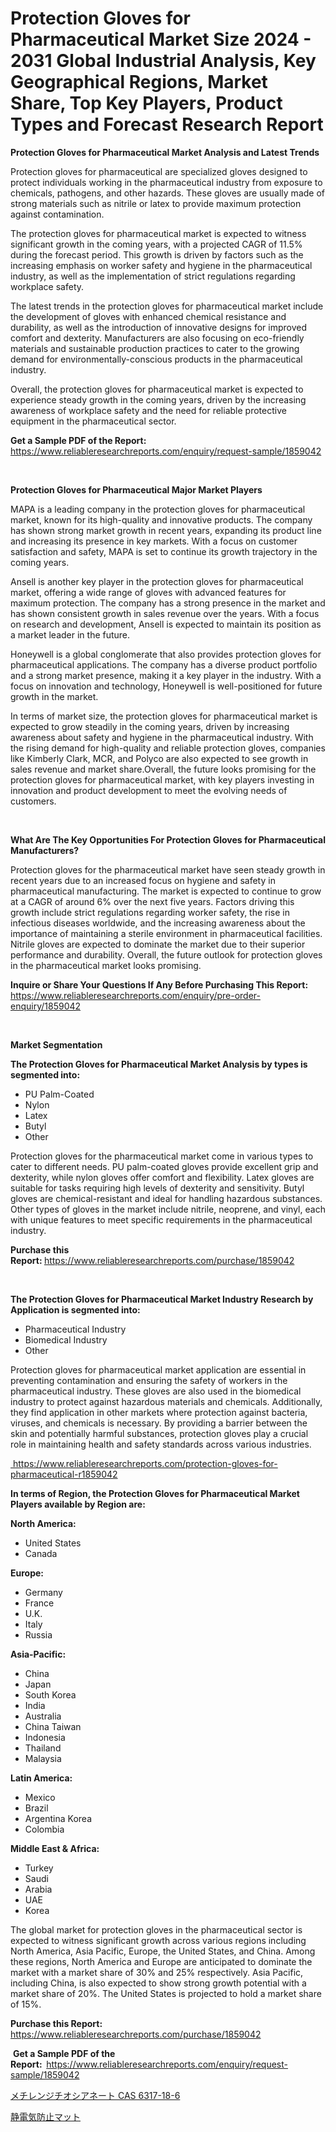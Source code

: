 <p><h1>Protection Gloves for Pharmaceutical Market Size 2024 - 2031 Global Industrial Analysis, Key Geographical Regions, Market Share, Top Key Players, Product Types and Forecast Research Report</h1></p><p><strong>Protection Gloves for Pharmaceutical Market Analysis and Latest Trends</strong></p>
<p><p>Protection gloves for pharmaceutical are specialized gloves designed to protect individuals working in the pharmaceutical industry from exposure to chemicals, pathogens, and other hazards. These gloves are usually made of strong materials such as nitrile or latex to provide maximum protection against contamination.</p><p>The protection gloves for pharmaceutical market is expected to witness significant growth in the coming years, with a projected CAGR of 11.5% during the forecast period. This growth is driven by factors such as the increasing emphasis on worker safety and hygiene in the pharmaceutical industry, as well as the implementation of strict regulations regarding workplace safety.</p><p>The latest trends in the protection gloves for pharmaceutical market include the development of gloves with enhanced chemical resistance and durability, as well as the introduction of innovative designs for improved comfort and dexterity. Manufacturers are also focusing on eco-friendly materials and sustainable production practices to cater to the growing demand for environmentally-conscious products in the pharmaceutical industry.</p><p>Overall, the protection gloves for pharmaceutical market is expected to experience steady growth in the coming years, driven by the increasing awareness of workplace safety and the need for reliable protective equipment in the pharmaceutical sector.</p></p>
<p><strong>Get a Sample PDF of the Report:&nbsp;</strong> <a href="https://www.reliableresearchreports.com/enquiry/request-sample/1859042">https://www.reliableresearchreports.com/enquiry/request-sample/1859042</a></p>
<p>&nbsp;</p>
<p><strong>Protection Gloves for Pharmaceutical Major Market Players</strong></p>
<p><p>MAPA is a leading company in the protection gloves for pharmaceutical market, known for its high-quality and innovative products. The company has shown strong market growth in recent years, expanding its product line and increasing its presence in key markets. With a focus on customer satisfaction and safety, MAPA is set to continue its growth trajectory in the coming years.</p><p>Ansell is another key player in the protection gloves for pharmaceutical market, offering a wide range of gloves with advanced features for maximum protection. The company has a strong presence in the market and has shown consistent growth in sales revenue over the years. With a focus on research and development, Ansell is expected to maintain its position as a market leader in the future.</p><p>Honeywell is a global conglomerate that also provides protection gloves for pharmaceutical applications. The company has a diverse product portfolio and a strong market presence, making it a key player in the industry. With a focus on innovation and technology, Honeywell is well-positioned for future growth in the market.</p><p>In terms of market size, the protection gloves for pharmaceutical market is expected to grow steadily in the coming years, driven by increasing awareness about safety and hygiene in the pharmaceutical industry. With the rising demand for high-quality and reliable protection gloves, companies like Kimberly Clark, MCR, and Polyco are also expected to see growth in sales revenue and market share.Overall, the future looks promising for the protection gloves for pharmaceutical market, with key players investing in innovation and product development to meet the evolving needs of customers.</p></p>
<p>&nbsp;</p>
<p><strong>What Are The Key Opportunities For Protection Gloves for Pharmaceutical Manufacturers?</strong></p>
<p><p>Protection gloves for the pharmaceutical market have seen steady growth in recent years due to an increased focus on hygiene and safety in pharmaceutical manufacturing. The market is expected to continue to grow at a CAGR of around 6% over the next five years. Factors driving this growth include strict regulations regarding worker safety, the rise in infectious diseases worldwide, and the increasing awareness about the importance of maintaining a sterile environment in pharmaceutical facilities. Nitrile gloves are expected to dominate the market due to their superior performance and durability. Overall, the future outlook for protection gloves in the pharmaceutical market looks promising.</p></p>
<p><strong>Inquire or Share Your Questions If Any Before Purchasing This Report:</strong> <a href="https://www.reliableresearchreports.com/enquiry/pre-order-enquiry/1859042">https://www.reliableresearchreports.com/enquiry/pre-order-enquiry/1859042</a></p>
<p>&nbsp;</p>
<p><strong>Market Segmentation</strong></p>
<p><strong>The Protection Gloves for Pharmaceutical Market Analysis by types is segmented into:</strong></p>
<p><ul><li>PU Palm-Coated</li><li>Nylon</li><li>Latex</li><li>Butyl</li><li>Other</li></ul></p>
<p><p>Protection gloves for the pharmaceutical market come in various types to cater to different needs. PU palm-coated gloves provide excellent grip and dexterity, while nylon gloves offer comfort and flexibility. Latex gloves are suitable for tasks requiring high levels of dexterity and sensitivity. Butyl gloves are chemical-resistant and ideal for handling hazardous substances. Other types of gloves in the market include nitrile, neoprene, and vinyl, each with unique features to meet specific requirements in the pharmaceutical industry.</p></p>
<p><strong>Purchase this Report:&nbsp;</strong><a href="https://www.reliableresearchreports.com/purchase/1859042">https://www.reliableresearchreports.com/purchase/1859042</a></p>
<p>&nbsp;</p>
<p><strong>The Protection Gloves for Pharmaceutical Market Industry Research by Application is segmented into:</strong></p>
<p><ul><li>Pharmaceutical Industry</li><li>Biomedical Industry</li><li>Other</li></ul></p>
<p><p>Protection gloves for pharmaceutical market application are essential in preventing contamination and ensuring the safety of workers in the pharmaceutical industry. These gloves are also used in the biomedical industry to protect against hazardous materials and chemicals. Additionally, they find application in other markets where protection against bacteria, viruses, and chemicals is necessary. By providing a barrier between the skin and potentially harmful substances, protection gloves play a crucial role in maintaining health and safety standards across various industries.</p></p>
<p><a href="https://www.reliableresearchreports.com/protection-gloves-for-pharmaceutical-r1859042">&nbsp;https://www.reliableresearchreports.com/protection-gloves-for-pharmaceutical-r1859042</a></p>
<p><strong>In terms of Region, the Protection Gloves for Pharmaceutical Market Players available by Region are:</strong></p>
<p>
    <p> <strong> North America: </strong>
        <ul>
            <li>United States</li>
            <li>Canada</li>
        </ul>
        </p> 
    <p> <strong> Europe: </strong>
        <ul>
            <li>Germany</li>
            <li>France</li>
            <li>U.K.</li>
            <li>Italy</li>
            <li>Russia</li>
        </ul>
        </p> 
    <p> <strong> Asia-Pacific: </strong>
        <ul>
            <li>China</li>
            <li>Japan</li>
            <li>South Korea</li>
            <li>India</li>
            <li>Australia</li>
            <li>China Taiwan</li>
            <li>Indonesia</li>
            <li>Thailand</li>
            <li>Malaysia</li>
        </ul>
        </p> 
    <p> <strong> Latin America: </strong>
        <ul>
            <li>Mexico</li>
            <li>Brazil</li>
            <li>Argentina Korea</li>
            <li>Colombia</li>
        </ul>
        </p> 
    <p> <strong> Middle East & Africa: </strong>
        <ul>
            <li>Turkey</li>
            <li>Saudi</li>
            <li>Arabia</li>
            <li>UAE</li>
            <li>Korea</li>
        </ul>
    </p>
    </p>
<p><p>The global market for protection gloves in the pharmaceutical sector is expected to witness significant growth across various regions including North America, Asia Pacific, Europe, the United States, and China. Among these regions, North America and Europe are anticipated to dominate the market with a market share of 30% and 25% respectively. Asia Pacific, including China, is also expected to show strong growth potential with a market share of 20%. The United States is projected to hold a market share of 15%.</p></p>
<p><strong>Purchase this Report: </strong><a href="https://www.reliableresearchreports.com/purchase/1859042">https://www.reliableresearchreports.com/purchase/1859042</a></p>
<p>&nbsp;<strong>Get a Sample PDF of the Report:&nbsp;&nbsp;</strong><a href="https://www.reliableresearchreports.com/enquiry/request-sample/1859042">https://www.reliableresearchreports.com/enquiry/request-sample/1859042</a></p>
<p><strong></strong></p>
<p><p><a href="https://medium.com/@estasprer20231/%E3%83%A1%E3%83%81%E3%83%AC%E3%83%B3%E3%82%B8%E3%82%AA%E3%82%B7%E3%82%A2%E3%83%8A%E3%83%BC%E3%83%88cas-6317-18-6%E5%B8%82%E5%A0%B4%E5%8B%95%E5%90%91%E3%81%A8%E5%88%86%E6%9E%90-%E5%B0%86%E6%9D%A5%E3%81%AE%E6%88%90%E9%95%B7%E3%81%AE%E3%81%9F%E3%82%81%E3%81%AE%E6%A9%9F%E4%BC%9A%E3%81%A8%E8%AA%B2%E9%A1%8C-2024%E5%B9%B4-2031%E5%B9%B4-d8e8c9f7996a">メチレンジチオシアネート CAS 6317-18-6</a></p><p><a href="https://github.com/AylinBeier/Market-Research-Report-List-1/blob/main/8001688138524.md">静電気防止マット</a></p></p>